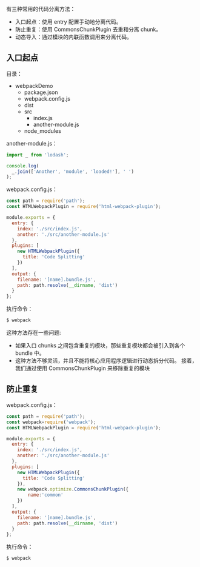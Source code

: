 有三种常用的代码分离方法：

+ 入口起点：使用 entry 配置手动地分离代码。
+ 防止重复：使用 CommonsChunkPlugin 去重和分离 chunk。
+ 动态导入：通过模块的内联函数调用来分离代码。

## 入口起点
目录：
* webpackDemo
    * package.json
    * webpack.config.js
    * dist
    * src
        * index.js
        * another-module.js
    * node_modules

another-module.js：
```js
import _ from 'lodash';

console.log(
  _.join(['Another', 'module', 'loaded!'], ' ')
);
```
webpack.config.js：
```js
const path = require('path');
const HTMLWebpackPlugin = require('html-webpack-plugin');

module.exports = {
  entry: {
    index: './src/index.js',
    another: './src/another-module.js'
  },
  plugins: [
    new HTMLWebpackPlugin({
      title: 'Code Splitting'
    })
  ],
  output: {
    filename: '[name].bundle.js',
    path: path.resolve(__dirname, 'dist')
  }
};
```
执行命令：
```bash
$ webpack
```
这种方法存在一些问题:
+ 如果入口 chunks 之间包含重复的模块，那些重复模块都会被引入到各个 bundle 中。
+ 这种方法不够灵活，并且不能将核心应用程序逻辑进行动态拆分代码。
接着，我们通过使用 CommonsChunkPlugin 来移除重复的模块
## 防止重复
webpack.config.js：
```js
const path = require('path');
const webpack=require('webpack');
const HTMLWebpackPlugin = require('html-webpack-plugin');

module.exports = {
  entry: {
    index: './src/index.js',
    another: './src/another-module.js'
  },
  plugins: [
    new HTMLWebpackPlugin({
      title: 'Code Splitting'
    }),
    new webpack.optimize.CommonsChunkPlugin({
    	name:'common'
    })
  ],
  output: {
    filename: '[name].bundle.js',
    path: path.resolve(__dirname, 'dist')
  }
};
```
执行命令：
```bash
$ webpack
```
